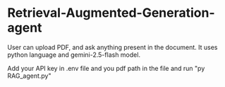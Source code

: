 # Retrieval-Augmented-Generation-agent
User can upload PDF, and ask anything present in the document. It uses python language and gemini-2.5-flash model. 

Add your API key in .env file and you pdf path in the file and run "py RAG_agent.py"
